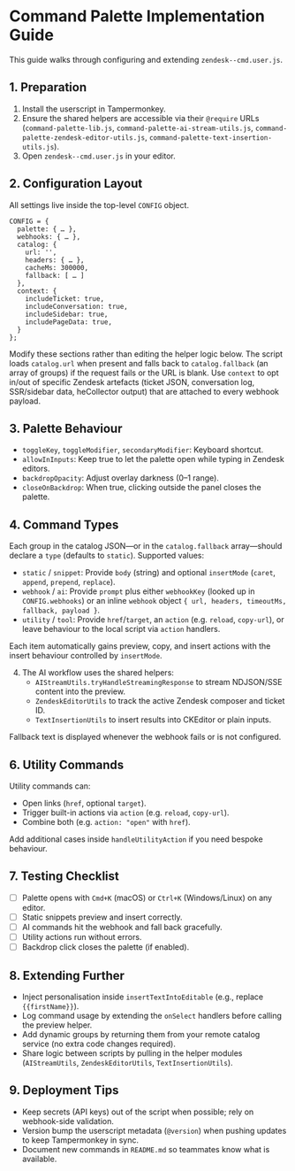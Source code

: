 # Command Palette Implementation Guide

This guide walks through configuring and extending `zendesk--cmd.user.js`.

## 1. Preparation

1. Install the userscript in Tampermonkey.
2. Ensure the shared helpers are accessible via their `@require` URLs (`command-palette-lib.js`, `command-palette-ai-stream-utils.js`, `command-palette-zendesk-editor-utils.js`, `command-palette-text-insertion-utils.js`).
3. Open `zendesk--cmd.user.js` in your editor.

## 2. Configuration Layout

All settings live inside the top-level `CONFIG` object.

```
CONFIG = {
  palette: { … },
  webhooks: { … },
  catalog: {
    url: '',
    headers: { … },
    cacheMs: 300000,
    fallback: [ … ]
  },
  context: {
    includeTicket: true,
    includeConversation: true,
    includeSidebar: true,
    includePageData: true,
  }
};
```

Modify these sections rather than editing the helper logic below. The script loads `catalog.url` when present and falls back to `catalog.fallback` (an array of groups) if the request fails or the URL is blank. Use `context` to opt in/out of specific Zendesk artefacts (ticket JSON, conversation log, SSR/sidebar data, heCollector output) that are attached to every webhook payload.

## 3. Palette Behaviour

- `toggleKey`, `toggleModifier`, `secondaryModifier`: Keyboard shortcut.
- `allowInInputs`: Keep true to let the palette open while typing in Zendesk editors.
- `backdropOpacity`: Adjust overlay darkness (0–1 range).
- `closeOnBackdrop`: When true, clicking outside the panel closes the palette.

## 4. Command Types

Each group in the catalog JSON—or in the `catalog.fallback` array—should declare a `type` (defaults to `static`). Supported values:

- `static` / `snippet`: Provide `body` (string) and optional `insertMode` (`caret`, `append`, `prepend`, `replace`).
- `webhook` / `ai`: Provide `prompt` plus either `webhookKey` (looked up in `CONFIG.webhooks`) or an inline `webhook` object `{ url, headers, timeoutMs, fallback, payload }`.
- `utility` / `tool`: Provide `href`/`target`, an `action` (e.g. `reload`, `copy-url`), or leave behaviour to the local script via `action` handlers.

Each item automatically gains preview, copy, and insert actions with the insert behaviour controlled by `insertMode`.

4. The AI workflow uses the shared helpers:
   - `AIStreamUtils.tryHandleStreamingResponse` to stream NDJSON/SSE content into the preview.
   - `ZendeskEditorUtils` to track the active Zendesk composer and ticket ID.
   - `TextInsertionUtils` to insert results into CKEditor or plain inputs.

Fallback text is displayed whenever the webhook fails or is not configured.

## 6. Utility Commands

Utility commands can:

- Open links (`href`, optional `target`).
- Trigger built-in actions via `action` (e.g. `reload`, `copy-url`).
- Combine both (e.g. `action: "open"` with `href`).

Add additional cases inside `handleUtilityAction` if you need bespoke behaviour.

## 7. Testing Checklist

- [ ] Palette opens with `Cmd+K` (macOS) or `Ctrl+K` (Windows/Linux) on any editor.
- [ ] Static snippets preview and insert correctly.
- [ ] AI commands hit the webhook and fall back gracefully.
- [ ] Utility actions run without errors.
- [ ] Backdrop click closes the palette (if enabled).

## 8. Extending Further

- Inject personalisation inside `insertTextIntoEditable` (e.g., replace `{{firstName}}`).
- Log command usage by extending the `onSelect` handlers before calling the preview helper.
- Add dynamic groups by returning them from your remote catalog service (no extra code changes required).
- Share logic between scripts by pulling in the helper modules (`AIStreamUtils`, `ZendeskEditorUtils`, `TextInsertionUtils`).

## 9. Deployment Tips

- Keep secrets (API keys) out of the script when possible; rely on webhook-side validation.
- Version bump the userscript metadata (`@version`) when pushing updates to keep Tampermonkey in sync.
- Document new commands in `README.md` so teammates know what is available.

